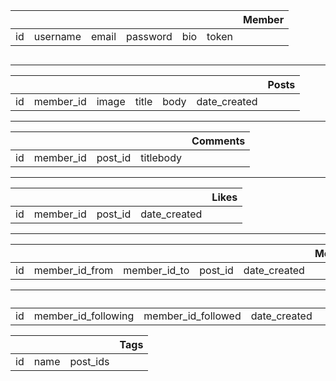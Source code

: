 |&nbsp;|&nbsp;|&nbsp;|&nbsp;|&nbsp;|&nbsp;|Member|
|:---:|:---:|:---:|:---:|:---:|:---:|:---:|
|id|username|email|password|bio|token|

```
```

____
|&nbsp;|&nbsp;|&nbsp;|&nbsp;|&nbsp;|&nbsp;|Posts|
|:-:|:-:|:---:|:---:|:---:|:---:|:---:|
|id|member_id|image|title|body|date_created|
____
|&nbsp;|&nbsp;   |&nbsp; |&nbsp;   |Comments|
|:----:|:-------:|:-----:|:-------:|:------:|
|id    |member_id|post_id|titlebody|&nbsp;  |
____
|&nbsp;|&nbsp;   |&nbsp; |&nbsp;      |Likes|
|:----:|:-------:|:-----:|:----------:|:---:|
|id    |member_id|post_id|date_created|     |
____
|&nbsp;|&nbsp;        |&nbsp;      |&nbsp; | &nbsp;     |Message|
|:----:|:------------:|:----------:|:-----:|:----------:|:-----:|
|id    |member_id_from|member_id_to|post_id|date_created|       | 



|&nbsp;|&nbsp;        |&nbsp;      |&nbsp; | &nbsp;     |Following|
|:----:|:------------:|:----------:|:-----:|:----------:|:-----:|
|id    |member_id_following|member_id_followed|date_created|       | 

|&nbsp;|&nbsp;|&nbsp;  |Tags   |
|:----:|:----:|:------:|:-----:|
|id    |name  |post_ids|&nbsp; |